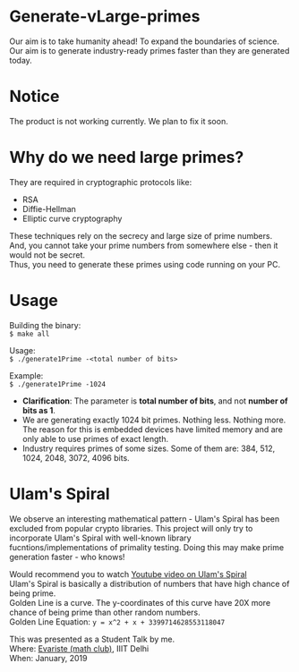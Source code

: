 # Generate-vLarge-primes

Our aim is to take humanity ahead! To expand the boundaries of science.\
Our aim is to generate industry-ready primes faster than they are generated today.

# Notice
The product is not working currently. We plan to fix it soon.

# Why do we need large primes?
They are required in cryptographic protocols like:
- RSA
- Diffie-Hellman
- Elliptic curve cryptography

These techniques rely on the secrecy and large size of prime numbers. And, you cannot take your prime numbers from somewhere else - then it would not be secret.\
Thus, you need to generate these primes using code running on your PC.

# Usage

Building the binary:\
```$ make all```

Usage:\
```$ ./generate1Prime -<total number of bits>```

Example:\
```$ ./generate1Prime -1024```


- **Clarification**: The parameter is **total number of bits**, and not **number of bits as 1**.
- We are generating exactly 1024 bit primes. Nothing less. Nothing more. The reason for this is embedded devices have limited memory and are only able to use primes of exact length.
- Industry requires primes of some sizes. Some of them are: 384, 512, 1024, 2048, 3072, 4096 bits.



# Ulam's Spiral

We observe an interesting mathematical pattern - Ulam's Spiral has been excluded from popular crypto libraries. This project will only try to incorporate Ulam's Spiral with well-known library fucntions/implementations of primality testing. Doing this may make prime generation faster - who knows!


Would recommend you to watch [Youtube video on Ulam's Spiral](https://www.youtube.com/watch?v=iFuR97YcSLM) \
Ulam's Spiral is basically a distribution of numbers that have high chance of being prime.\
Golden Line is a curve. The y-coordinates of this curve have 20X more chance of being prime than other random numbers.\
Golden Line Equation: ```y = x^2 + x + 3399714628553118047```


This was presented as a Student Talk by me.\
Where: [Evariste (math club)](https://www.reddit.com/r/mathiiitd/wiki/index), IIIT Delhi\
When: January, 2019
